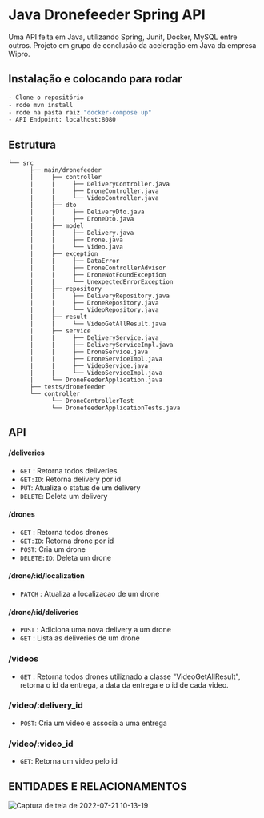 # Java Dronefeeder Spring API

Uma API feita em Java, utilizando Spring, Junit, Docker, MySQL entre outros.
Projeto em grupo de conclusão da aceleração em Java da empresa Wipro.

## Instalação e colocando para rodar
```bash
- Clone o repositório
- rode mvn install
- rode na pasta raiz "docker-compose up"
- API Endpoint: localhost:8080
```

## Estrutura
```
└── src
      ├── main/dronefeeder
      |     ├── controller
      |     |     ├── DeliveryController.java 
      |     |     ├── DroneController.java
      |     |     └── VideoController.java
      |     ├── dto
      |     |     ├── DeliveryDto.java
      |     |     ├── DroneDto.java
      |     ├── model
      |     |     ├── Delivery.java
      |     |     ├── Drone.java
      |     |     └── Video.java
      |     ├── exception
      |     |     ├── DataError
      |     |     ├── DroneControllerAdvisor
      |     |     ├── DroneNotFoundException
      |     |     └── UnexpectedErrorException
      |     ├── repository
      |     |     ├── DeliveryRepository.java
      |     |     ├── DroneRepository.java
      |     |     └── VideoRepository.java
      |     ├── result
      |     |     └── VideoGetAllResult.java
      |     ├── service
      |     |     ├── DeliveryService.java
      |     |     ├── DeliveryServiceImpl.java
      |     |     ├── DroneService.java
      |     |     ├── DroneServiceImpl.java
      |     |     ├── VideoService.java
      |     |     └── VideoServiceImpl.java
      |     └── DroneFeederApplication.java
      ├── tests/dronefeeder
      └── controller
            └── DroneControllerTest
            └── DronefeederApplicationTests.java

```

## API

#### /deliveries
* `GET` : Retorna todos deliveries
* `GET:ID`: Retorna delivery por id
* `PUT`: Atualiza o status de um delivery
* `DELETE`: Deleta um delivery

#### /drones
* `GET` : Retorna todos drones
* `GET:ID`: Retorna drone por id
* `POST`: Cria um drone
* `DELETE:ID`: Deleta um drone

#### /drone/:id/localization
* `PATCH` : Atualiza a localizacao de um drone

#### /drone/:id/deliveries
* `POST` : Adiciona uma nova delivery a um drone
* `GET` : Lista as deliveries de um drone

### /videos
* `GET` : Retorna todos drones utiliznado a classe "VideoGetAllResult", retorna o id da entrega, a data da entrega e o id de cada video.

### /video/:delivery_id
* `POST`: Cria um video e associa a uma entrega

### /video/:video_id
* `GET`: Retorna um video pelo id






## ENTIDADES E RELACIONAMENTOS


![Captura de tela de 2022-07-21 10-13-19](https://user-images.githubusercontent.com/87549369/180222198-a27cbd83-3204-4269-95fe-0a9e38f81f97.png)




